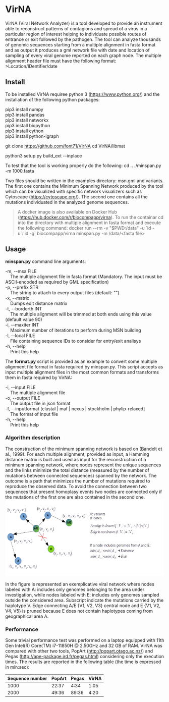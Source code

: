 # VirNA

 VirNA (Viral Network Analyzer) is a tool developed to provide an instrument able to reconstruct patterns of contagions and spread of a virus in a particular region of interest helping to individuate possible routes of entrance or exit followed by the pathogen. The tool can analyze thousands of genomic sequences starting from a multiple alignment in fasta format and as output it produces a gml network file with date and location of sampling of every viral genome reported on each graph node.
 The multiple alignment header file must have the following format:
 \>Location/IDentifier/date

## Install

To be installed VirNA requiree python 3 (<https://www.python.org/>) and the installation of the following python packages:

pip3 install numpy  
pip3 install pandas  
pip3 install networkx  
pip3 install biopython  
pip3 install cython  
pip3 install python-igraph  

git clone <https://github.com/font71/VirNA>
cd VirNA/libmat

python3 setup.py build_ext --inplace

To test that the tool is working properly do the following:
cd ..
./minspan.py -m 1000.fasta

Two files should be written in the examples directory: msn.gml and variants. The first one contains the Minimum Spanning Network produced by the tool which can be visualized with specific network visualizers such as Cytoscape (<https://cytoscape.org/>). The second one contains all the mutations individuated in the analyzed genome sequences.

>A docker image is also available on Docker Hub (https://hub.docker.com/r/biocompapp/virna). To run the containar cd into the directory with multiple alignment in fasta format and execute the following command:
docker run --rm -v "$PWD:/data" -u \`id -u\`:\`id -g\` biocompapp/virna minspan.py -m /data/\<fasta file\>

## Usage

**minspan.py** command line arguments:

-m, --msa FILE  
&nbsp;&nbsp;&nbsp;&nbsp;The multiple alignment file in fasta format (Mandatory. The input must be ASCII-encoded as required by GML specification)  
-p, --prefix STR  
&nbsp;&nbsp;&nbsp;&nbsp;The string to attach to every output files (default: "")  
-x, --matrix  
&nbsp;&nbsp;&nbsp;&nbsp;Dumps edit distance matrix  
-t, --borderth INT  
&nbsp;&nbsp;&nbsp;&nbsp;The multiple alignment will be trimmed at both ends using this value  (default value 90)  
-i, --maxiter INT  
&nbsp;&nbsp;&nbsp;&nbsp;Maximum number of iterations to perform during MSN building  
-l, --local FILE  
&nbsp;&nbsp;&nbsp;&nbsp;File containing sequence IDs to consider for entry/exit analisys  
-h, --help  
&nbsp;&nbsp;&nbsp;&nbsp;Print this help  

The **format.py** script is provided as an example to convert some multiple alignment file format in fasta required by minspan.py. This script accepts as input multiple alignment files in the most common formats and transforms them in fasta required by VirNA:

-i, --input FILE  
&nbsp;&nbsp;&nbsp;&nbsp;The multiple alignment file  
-o, --output FILE  
&nbsp;&nbsp;&nbsp;&nbsp;The output file in json format  
-f, --inputformat [clustal | maf | nexus | stockholm | phylip-relaxed]  
&nbsp;&nbsp;&nbsp;&nbsp;The format of input file  
-h, --help  
&nbsp;&nbsp;&nbsp;&nbsp;Print this help  

### Algorithm description

The construction of the minimum spanning network is based on (Bandelt et al., 1999). For each multiple alignment, provided as input, a Hamming distance matrix is built and used as input for the reconstruction of a minimum spanning network, where nodes represent the unique sequences and the links minimize the total distance (measured by the number of mutations between connected sequences) spanned by the network. The outcome is a path that minimizes the number of mutations required to reproduce the observed data. To avoid the connection between two sequences that present homoplasy events two nodes are connected only if the mutations of the first one are also contained in the second one.
![Algorithm description](/img/fig.png)

In the figure is represented an exemplicative viral network where nodes labeled with A: includes only genomes belonging to the area under investigation, while nodes labeled with E: includes only genomes sampled outside the considered area. Subscript indicate the mutations carried by the haplotype V. Edge connecting A/E {V1, V2, V3} central node and E {V1, V2, V4, V5} is pruned because E does not contain haplotypes coming from geographical area A.

### Performance

Some trivial performance test was performed on a laptop equipped with 11th Gen Intel(R) Core(TM) i7-11850H @ 2.50GHz and 32 GB of RAM. VirNA was compared with other two tools, PopArt (<http://popart.otago.ac.nz/>) and Pegas (<http://ape-package.ird.fr/pegas.html>) considering only the execution times. The results are reported in the following table (the time is expressed in min:sec):

|Sequence number |  PopArt  |  Pegas  |  VirNA  |
| ---------------| -------- | ------- | ------- |
|1000            | 22:37    | 4:34    | 1:05    |
|2000            | 49:36    | 89:36   | 4:20    |
